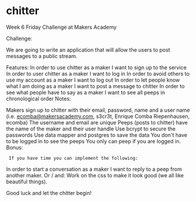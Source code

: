 chitter
=======

Week 6 Friday Challenge at Makers Academy

Challenge:

We are going to write an application that will allow the users to post messages to a public stream.

Features:
In order to use chitter as a maker I want to sign up to the service
In order to user chitter as a maker I want to log in
In order to avoid others to use my account as a maker I want to log out
In order to let people know what I am doing as a maker I want to post a message to chitter
In order to see what people have to say as a maker I want to see all peeps in chronological order
Notes:

Makers sign up to chitter with their email, password, name and a user name (i.e. ecomba@makersacademy.com, s3cr3t, Enrique Comba Riepenhausen, ecomba)
The username and email are unique
Peeps (posts to chitter) have the name of the maker and their user handle
Use bcrypt to secure the passwords
Use data mapper and postgres to save the data
You don't have to be logged in to see the peeps
You only can peep if you are logged in.
Bonus:

     If you have time you can implement the following:
In order to start a conversation as a maker I want to reply to a peep from another maker.
      Or / and:
Work on the css to make it look good (we all like beautiful things).

Good luck and let the chitter begin!